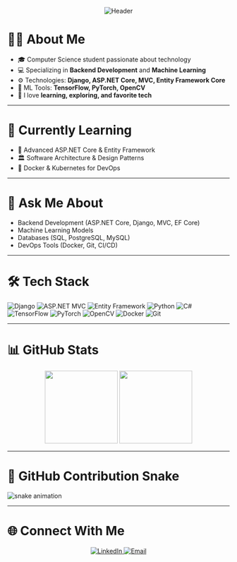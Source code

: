 <!-- Animated Header -->
<p align="center">
  <img src="https://capsule-render.vercel.app/api?text=Hello%2C%20I'm%20Mahmoud!&animation=fadeIn&type=waving&color=gradient&height=150" alt="Header"/>
</p>

# 👨‍💻 About Me
- 🎓 Computer Science student passionate about technology  
- 💻 Specializing in **Backend Development** and **Machine Learning**  
- ⚙️ Technologies: **Django, ASP.NET Core, MVC, Entity Framework Core**  
- 🧠 ML Tools: **TensorFlow, PyTorch, OpenCV**  
- 🌱 I love **learning, exploring, and favorite tech**  

---

# 🌱 Currently Learning
- 🚀 Advanced ASP.NET Core & Entity Framework  
- 🏛️ Software Architecture & Design Patterns  
- 🐳 Docker & Kubernetes for DevOps  

---

# 💬 Ask Me About
- Backend Development (ASP.NET Core, Django, MVC, EF Core)  
- Machine Learning Models  
- Databases (SQL, PostgreSQL, MySQL)  
- DevOps Tools (Docker, Git, CI/CD)  

---

# 🛠️ Tech Stack
<p align="left">
  <img alt="Django" src="https://img.shields.io/badge/Django-092E20?style=for-the-badge&logo=django&logoColor=white" />
  <img alt="ASP.NET MVC" src="https://img.shields.io/badge/ASP.NET%20Core-512BD4?style=for-the-badge&logo=dotnet&logoColor=white" />
  <img alt="Entity Framework" src="https://img.shields.io/badge/Entity%20Framework-512BD4?style=for-the-badge&logo=dotnet&logoColor=white" />
  <img alt="Python" src="https://img.shields.io/badge/Python-3670A0?style=for-the-badge&logo=python&logoColor=white" />
  <img alt="C#" src="https://img.shields.io/badge/C%23-239120?style=for-the-badge&logo=csharp&logoColor=white" />
  <img alt="TensorFlow" src="https://img.shields.io/badge/TensorFlow-FF6F00?style=for-the-badge&logo=tensorflow&logoColor=white" />
  <img alt="PyTorch" src="https://img.shields.io/badge/PyTorch-EE4C2C?style=for-the-badge&logo=pytorch&logoColor=white" />
  <img alt="OpenCV" src="https://img.shields.io/badge/OpenCV-27338e?style=for-the-badge&logo=opencv&logoColor=white" />
  <img alt="Docker" src="https://img.shields.io/badge/Docker-0DB7ED?style=for-the-badge&logo=docker&logoColor=white" />
  <img alt="Git" src="https://img.shields.io/badge/Git-F05033?style=for-the-badge&logo=git&logoColor=white" />
</p>

---

# 📊 GitHub Stats
<p align="center">
  <img src="https://github-readme-stats.vercel.app/api?username=MahmoudMohamedAbdelgelil125&show_icons=true&theme=radical" height="165" />
  <img src="https://github-readme-stats.vercel.app/api/top-langs/?username=MahmoudMohamedAbdelgelil125&layout=compact&theme=radical" height="165" />
</p>

---

# 🐍 GitHub Contribution Snake
![snake animation](https://github.com/MahmoudMohamedAbdelgelil125/MahmoudMohamedAbdelgelil125/blob/output/github-contribution-grid-snake.svg)

---

# 🌐 Connect With Me
<p align="center">
  <a href="https://www.linkedin.com/in/mahmoud-mohamed-9097a8280/">
    <img alt="LinkedIn" src="https://img.shields.io/badge/LinkedIn-0A66C2?style=for-the-badge&logo=linkedin&logoColor=white" />
  </a>
  <a href="mailto:mahmoudmohamedabdelgelil@gmail.com">
    <img alt="Email" src="https://img.shields.io/badge/Email-D14836?style=for-the-badge&logo=gmail&logoColor=white" />
  </a>
</p>
